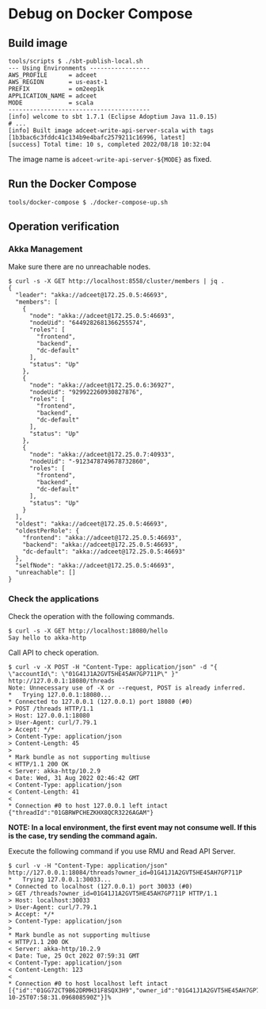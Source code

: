 # Debug on Docker Compose

## Build image

```shell
tools/scripts $ ./sbt-publish-local.sh
--- Using Environments -----------------
AWS_PROFILE      = adceet
AWS_REGION       = us-east-1
PREFIX           = om2eep1k
APPLICATION_NAME = adceet
MODE             = scala
----------------------------------------
[info] welcome to sbt 1.7.1 (Eclipse Adoptium Java 11.0.15)
# ...
[info] Built image adceet-write-api-server-scala with tags [1b3bac6c3fddc41c134b9e4bafc2579211c16996, latest]
[success] Total time: 10 s, completed 2022/08/18 10:32:04
```

The image name is `adceet-write-api-server-${MODE}` as fixed.

## Run the Docker Compose

```shell
tools/docker-compose $ ./docker-compose-up.sh
```

## Operation verification

### Akka Management

Make sure there are no unreachable nodes.

```shell
$ curl -s -X GET http://localhost:8558/cluster/members | jq .
{
  "leader": "akka://adceet@172.25.0.5:46693",
  "members": [
    {
      "node": "akka://adceet@172.25.0.5:46693",
      "nodeUid": "6449282681366255574",
      "roles": [
        "frontend",
        "backend",
        "dc-default"
      ],
      "status": "Up"
    },
    {
      "node": "akka://adceet@172.25.0.6:36927",
      "nodeUid": "929922260930827876",
      "roles": [
        "frontend",
        "backend",
        "dc-default"
      ],
      "status": "Up"
    },
    {
      "node": "akka://adceet@172.25.0.7:40933",
      "nodeUid": "-9123478749678732860",
      "roles": [
        "frontend",
        "backend",
        "dc-default"
      ],
      "status": "Up"
    }
  ],
  "oldest": "akka://adceet@172.25.0.5:46693",
  "oldestPerRole": {
    "frontend": "akka://adceet@172.25.0.5:46693",
    "backend": "akka://adceet@172.25.0.5:46693",
    "dc-default": "akka://adceet@172.25.0.5:46693"
  },
  "selfNode": "akka://adceet@172.25.0.5:46693",
  "unreachable": []
}
```

### Check the applications

Check the operation with the following commands.

```shell
$ curl -s -X GET http://localhost:18080/hello
Say hello to akka-http
```

Call API to check operation.

```shell
$ curl -v -X POST -H "Content-Type: application/json" -d "{ \"accountId\": \"01G41J1A2GVT5HE45AH7GP711P\" }" http://127.0.0.1:18080/threads
Note: Unnecessary use of -X or --request, POST is already inferred.
*   Trying 127.0.0.1:18080...
* Connected to 127.0.0.1 (127.0.0.1) port 18080 (#0)
> POST /threads HTTP/1.1
> Host: 127.0.0.1:18080
> User-Agent: curl/7.79.1
> Accept: */*
> Content-Type: application/json
> Content-Length: 45
>
* Mark bundle as not supporting multiuse
< HTTP/1.1 200 OK
< Server: akka-http/10.2.9
< Date: Wed, 31 Aug 2022 02:46:42 GMT
< Content-Type: application/json
< Content-Length: 41
<
* Connection #0 to host 127.0.0.1 left intact
{"threadId":"01GBRWPCHEZKHX8QCR3226AGAM"}
```

**NOTE: In a local environment, the first event may not consume well. If this is the case, try sending the command again.**

Execute the following command if you use RMU and Read API Server.

```shell
$ curl -v -H "Content-Type: application/json" http://127.0.0.1:18084/threads?owner_id=01G41J1A2GVT5HE45AH7GP711P
*   Trying 127.0.0.1:30033...
* Connected to localhost (127.0.0.1) port 30033 (#0)
> GET /threads?owner_id=01G41J1A2GVT5HE45AH7GP711P HTTP/1.1
> Host: localhost:30033
> User-Agent: curl/7.79.1
> Accept: */*
> Content-Type: application/json
>
* Mark bundle as not supporting multiuse
< HTTP/1.1 200 OK
< Server: akka-http/10.2.9
< Date: Tue, 25 Oct 2022 07:59:31 GMT
< Content-Type: application/json
< Content-Length: 123
<
* Connection #0 to host localhost left intact
[{"id":"01GG72CT9B62DRMH31F8SQX3H9","owner_id":"01G41J1A2GVT5HE45AH7GP711P","created_at":"2022-10-25T07:58:31.096808590Z"}]%
```


